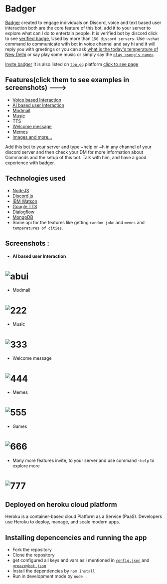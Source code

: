 
#                                       Badger

[Badger](https://top.gg/bot/609713401777618965) created to engage individuals on Discord, voice and text based user interaction both are the core feature of this bot, add it to your server to explore what can I do to entertain people. It is verified bot by discord click to see [verified badge](https://github.com/GreaZeY/badger-discord-bot/blob/main/screenshots/verified.PNG?raw=true), Used by more than `150 discord servers`.
Use `~vchat` command to communicate with bot in voice channel and say hi and it will reply you with greetings or you can ask [what is the today's temperature of New Delhi](https://github.com/GreaZeY/badger-discord-bot/blob/main/screenshots/temp.PNG) or say play some music or simply say the [`play <song's name>`](https://github.com/GreaZeY/badger-discord-bot/blob/main/screenshots/music.PNG).

[Invite badger](https://top.gg/bot/609713401777618965/invite)
It is also listed on [`top.gg`](https://top.gg/) platform [click to see page](https://top.gg/bot/609713401777618965)
## Features(click them to see examples in screenshots) --->

* [Voice based Interaction](https://github.com/GreaZeY/badger-discord-bot/blob/main/README.md#ai-based-user-interaction)
* [AI based user Interaction](https://github.com/GreaZeY/badger-discord-bot/blob/main/README.md#ai-based-user-interaction)
* [Modmail](https://github.com/GreaZeY/badger-discord-bot/blob/main/README.md#-1)
* [Music](https://github.com/GreaZeY/badger-discord-bot/blob/main/README.md#-2)
* TTS
* [Welcome message](https://github.com/GreaZeY/badger-discord-bot/blob/main/README.md#-3)
* [Memes](https://github.com/GreaZeY/badger-discord-bot/blob/main/README.md#-4)
* [Images and more...](https://github.com/GreaZeY/badger-discord-bot/blob/main/README.md#-5)
 
 Add this bot to your server and type ~help or ~h in any channel of your discord server and then check your DM for more information about Commands and the setup of this bot.
 Talk with him, and have a good experience with badger.

## Technologies used
* [NodeJS](https://nodejs.org/en/)
* [Discord.js](https://discord.js.org/#/)
* [IBM Watson](https://www.ibm.com/in-en/watson)
* [Google TTS](https://cloud.google.com/text-to-speech)
* [Dialogflow](https://dialogflow.cloud.google.com/)
* [MongoDB](https://www.mongodb.com/cloud/atlas)
* Some api for the features like getting `random joke` and `memes` and `temperatures of cities`.


## Screenshots :
* ####  AI based user Interaction
# ![abui](https://media.discordapp.net/attachments/804076014282997840/812109755547910174/unknown.png?width=596&height=701)
* Modmail
# ![222](https://media.discordapp.net/attachments/804076014282997840/811972448312492072/unknown.png?width=529&height=525)
* Music
# ![333](https://raw.githubusercontent.com/GreaZeY/badger-discord-bot/main/screenshots/music.PNG)
* Welcome message
# ![444](https://raw.githubusercontent.com/GreaZeY/badger-discord-bot/main/screenshots/welcome.PNG)
* Memes
# ![555](https://raw.githubusercontent.com/GreaZeY/badger-discord-bot/main/screenshots/memeandjokes.PNG)
* Games 
# ![666](https://github.com/GreaZeY/badger-discord-bot/blob/main/screenshots/games.PNG?raw=true)
* Many more features invite, to your server and use command `~help` to explore more
# ![777](https://raw.githubusercontent.com/GreaZeY/badger-discord-bot/main/screenshots/1.PNG)

## Deployed on heroku cloud platform
Heroku is a container-based cloud Platform as a Service (PaaS). Developers use Heroku to deploy, manage, and scale modern apps.

## Installing depencencies and running the app
* Fork the repository
* Clone the repository
* get configured all keys and vars as i mentioned in [`config.json`](https://github.com/GreaZeY/badger-discord-bot/blob/main/config.json) and [`greazeybot.json`](https://github.com/GreaZeY/badger-discord-bot/blob/main/greazeybot.json)
* Install the dependencies by `npm install`
* Run in development mode by `node .`
